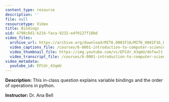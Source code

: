 ```yaml
---
content_type: resource
description: ''
file: null
resourcetype: Video
title: Bindings
uid: 4798c8d1-b216-faca-9232-e4f0127f18bd
video_files:
  archive_url: https://archive.org/download/MIT6.0001F16/MIT6_0001F16_Lecture_01_exercise_03_300k.mp4
  video_captions_file: /courses/6-0001-introduction-to-computer-science-and-programming-in-python-fall-2016/8bb0a13a468752d3963e733821818f08_EFCdr_43qmU.vtt
  video_thumbnail_file: https://img.youtube.com/vi/EFCdr_43qmU/default.jpg
  video_transcript_file: /courses/6-0001-introduction-to-computer-science-and-programming-in-python-fall-2016/81bd275feb131d9db3db395bb2798aa4_EFCdr_43qmU.pdf
video_metadata:
  youtube_id: EFCdr_43qmU
---
```


**Description:** This in-class question explains variable bindings and the order of operations in python.

**Instructor:** Dr. Ana Bell